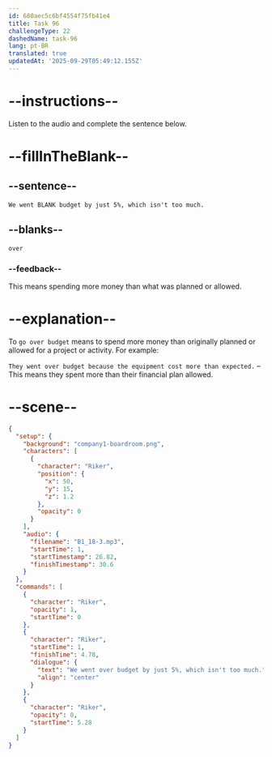 ```yaml
---
id: 680aec5c6bf4554f75fb41e4
title: Task 96
challengeType: 22
dashedName: task-96
lang: pt-BR
translated: true
updatedAt: '2025-09-29T05:49:12.155Z'
---
```


<!-- (Audio) Riker: We went over budget by just 5%, which isn't too much. -->

# --instructions--

Listen to the audio and complete the sentence below.

# --fillInTheBlank--

## --sentence--

`We went BLANK budget by just 5%, which isn't too much.`

## --blanks--

`over`

### --feedback--

This means spending more money than what was planned or allowed.

# --explanation--

To `go over budget` means to spend more money than originally planned or allowed for a project or activity. For example:

`They went over budget because the equipment cost more than expected.` – This means they spent more than their financial plan allowed.

# --scene--

```json
{
  "setup": {
    "background": "company1-boardroom.png",
    "characters": [
      {
        "character": "Riker",
        "position": {
          "x": 50,
          "y": 15,
          "z": 1.2
        },
        "opacity": 0
      }
    ],
    "audio": {
      "filename": "B1_18-3.mp3",
      "startTime": 1,
      "startTimestamp": 26.82,
      "finishTimestamp": 30.6
    }
  },
  "commands": [
    {
      "character": "Riker",
      "opacity": 1,
      "startTime": 0
    },
    {
      "character": "Riker",
      "startTime": 1,
      "finishTime": 4.78,
      "dialogue": {
        "text": "We went over budget by just 5%, which isn't too much.",
        "align": "center"
      }
    },
    {
      "character": "Riker",
      "opacity": 0,
      "startTime": 5.28
    }
  ]
}
```
